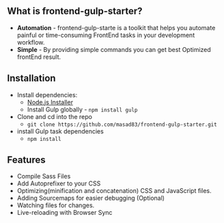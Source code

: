 ## What is frontend-gulp-starter?

- **Automation** - frontend-gulp-starte is a toolkit that helps you automate painful or time-consuming FrontEnd tasks in your development workflow.
- **Simple** - By providing simple commands you can get best Optimized frontEnd result.




## Installation

+ Install dependencies:
	+ [Node.js Installer](http://nodejs.org/)
	+ Install Gulp globally - `npm install gulp`
+ Clone and cd into the repo
	+ `git clone https://github.com/masad83/frontend-gulp-starter.git`
+ install Gulp task dependencies
	+ `npm install`



	
## Features

* Compile Sass Files
* Add Autoprefixer to your CSS
* Optimizing(minification and concatenation) CSS and JavaScript files.
* Adding Sourcemaps for easier debugging (Optional)
* Watching files for changes.
* Live-reloading with Browser Sync
